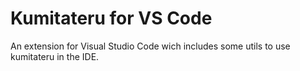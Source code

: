 # Kumitateru for VS Code
An extension for Visual Studio Code wich includes some utils to use kumitateru in the IDE.
